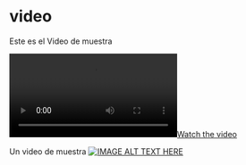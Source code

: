 # video
Este es el Video de muestra

[![Watch the video](xmen.mp4)](xmen.mp4)


Un video de muestra
[![IMAGE ALT TEXT HERE](http://img.youtube.com/vi/RGSIQ5LoKuU/0.jpg)](https://j.gifs.com/XozDkV.gif)

